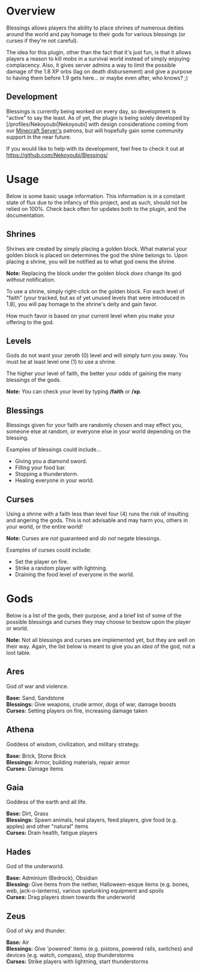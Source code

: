 Overview
========
Blessings allows players the ability to place shrines of numerous deities around the world and pay homage to their gods for various blessings (or curses if they're not careful).

The idea for this plugin, other than the fact that it's just fun, is that it allows players a reason to kill mobs in a survival world instead of simply enjoying complacency. Also, it gives server admins a way to limit the possible damage of the 1.8 XP orbs (lag on death disbursement) and give a purpose to having them before 1.9 gets here... or maybe even after, who knows? ;)

Development
-----------
Blessings is currently being worked on every day, so development is "active" to say the least. As of yet, the plugin is being solely developed by [/profiles/Nekoyoubi|Nekoyoubi] with design considerations coming from our [Minecraft Server's](http://minecraft.nekoyoubi.com) patrons, but will hopefully gain some community support in the near future.

If you would like to help with its development, feel free to check it out at <https://github.com/Nekoyoubi/Blessings/>

Usage
=====
Below is some basic usage information. This information is in a constant state of flux due to the infancy of this project, and as such, should not be relied on 100%. Check back often for updates both to the plugin, and the documentation.

Shrines
-------
Shrines are created by simply placing a golden block. What material your golden block is placed on determines the god the shine belongs to. Upon placing a shrine, you will be notified as to what god owns the shrine.

__Note:__ Replacing the block under the golden block *does* change its god *without* notification.

To use a shrine, simply right-click on the golden block. For each level of "faith" (your tracked, but as of yet unused levels that were introduced in 1.8), you will pay homage to the shrine's deity and gain favor.

How much favor is based on your current level when you make your offering to the god.

Levels
------
Gods do not want your zeroth (0) level and will simply turn you away. You must be at least level one (1) to use a shrine.

The higher your level of faith, the better your odds of gaining the many blessings of the gods.

__Note:__ You can check your level by typing **/faith** or **/xp**.

Blessings
---------
Blessings given for your faith are randomly chosen and may effect you, someone else at random, or everyone else in your world depending on the blessing.

Examples of blessings could include...
* Giving you a diamond sword.
* Filling your food bar.
* Stopping a thunderstorm.
* Healing everyone in your world.

Curses
------
Using a shrine with a faith less than level four (4) runs the risk of insulting and angering the gods. This is not advisable and may harm you, others in your world, or the entire world!

__Note:__ Curses are *not* guaranteed and *do not* negate blessings.

Examples of curses could include:
* Set the player on fire.
* Strike a random player with lightning.
* Draining the food level of everyone in the world.

Gods
====
Below is a list of the gods, their purpose, and a brief list of some of the possible blessings and curses they may choose to bestow upon the player or world.

__Note:__ Not all blessings and curses are implemented yet, but they are well on their way. Again, the list below is meant to give you an *idea* of the god, not a loot table.

Ares
----
God of war and violence.

__Base:__ Sand, Sandstone  
__Blessings:__ Give weapons, crude armor, dogs of war, damage boosts  
__Curses:__ Setting players on fire, increasing damage taken  

Athena
----
Goddess of wisdom, civilization, and military strategy.

__Base:__ Brick, Stone Brick  
__Blessings:__ Armor, building materials, repair armor  
__Curses:__ Damage items  

Gaia
----
Goddess of the earth and all life.

__Base:__ Dirt, Grass  
__Blessings:__ Spawn animals, heal players, feed players, give food (e.g. apples) and other "natural" items  
__Curses:__ Drain health, fatigue players  

Hades
-----
God of the underworld.

__Base:__ Adminium (Bedrock), Obsidian  
__Blessing:__ Give items from the nether, Halloween-esque items (e.g. bones, web, jack-o-lanterns), various spelunking equipment and spoils  
__Curses:__ Drag players down towards the underworld  

Zeus
----
God of sky and thunder.

__Base:__ Air  
__Blessings:__ Give 'powered' items (e.g. pistons, powered rails, switches) and devices (e.g. watch, compass), stop thunderstorms  
__Curses:__ Strike players with lightning, start thunderstorms  
